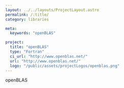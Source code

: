 ```yaml
---
layout: ../../layouts/ProjectLayout.astro
permalink: /:title/
category: libraries

meta:
  keywords: "openBLAS"

project:
  title: "openBLAS"
  type: "Fortran"
  ci_url: "http://www.openblas.net/"
  url: "http://www.openblas.net/"
  logo: "/public/assets/projectLogos/openblas.png"
---
```


<p>openBLAS</p>
